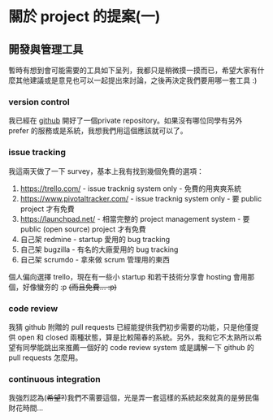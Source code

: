 # 關於 project 的提案(一)

## 開發與管理工具

暫時有想到會可能需要的工具如下呈列，我都只是稍微摸一摸而已，希望大家有什麼其他建議或是意見也可以一起提出來討論，之後再決定我們要用哪一套工具 :)

### version control

我已經在 [github](https://github.com/jaiyalas/AlumniBook) 開好了一個private repository。如果沒有哪位同學有另外 prefer 的服務或是系統，我想我們用這個應該就可以了。

### issue tracking

我這兩天做了一下 survey，基本上我有找到幾個免費的選項：

  1. https://trello.com/
    - issue tracknig system only
    - 免費的用爽爽系統
  2. https://www.pivotaltracker.com/
    - issue tracknig system only
    - 要 public project 才有免費
  2. https://launchpad.net/
    - 相當完整的 project management system
    - 要 public (open source) project 才有免費
  3. 自己架 redmine 
    - startup 愛用的 bug tracking
  4. 自己架 bugzilla
    - 有名的大廠愛用的 bug tracking
  5. 自己架 scrumdo
    - 拿來做 scrum 管理用的東西

個人偏向選擇 trello，現在有一些小 startup 和若干技術分享會 hosting 會用那個，好像蠻夯的 :p <strike>(而且免費... :p)</strike>

### code review

我猜 github 附贈的 pull requests 已經能提供我們初步需要的功能，只是他僅提供 open 和 closed 兩種狀態，算是比較陽春的系統。另外，我和它不太熟所以希望有同學能跳出來推薦一個好的 code review system 或是講解一下 github 的 pull requests 怎麼用。

### continuous integration

我強烈認為(<strike>希望?</strike>)我們不需要這個，光是弄一套這樣的系統起來就真的是勞民傷財花時間...
